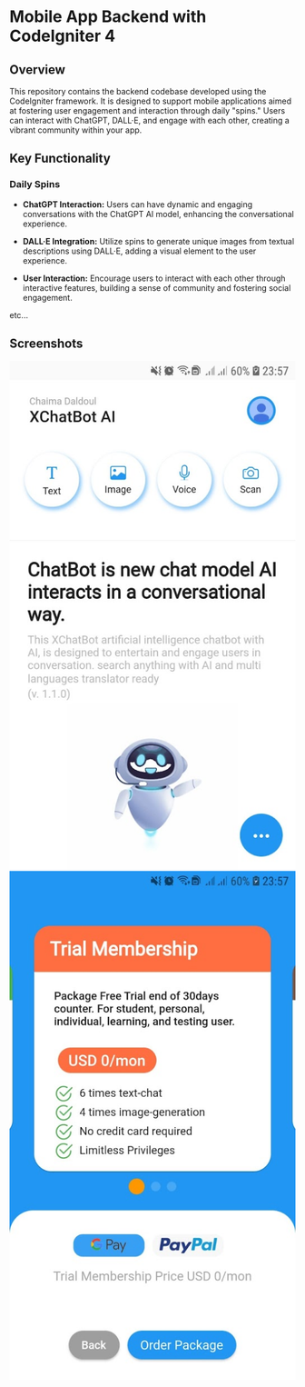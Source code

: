 # Mobile App Backend with CodeIgniter 4

## Overview

This repository contains the backend codebase developed using the CodeIgniter framework. It is designed to support mobile applications aimed at fostering user engagement and interaction through daily "spins." Users can interact with ChatGPT, DALL·E, and engage with each other, creating a vibrant community within your app.

## Key Functionality

### Daily Spins

- **ChatGPT Interaction:** Users can have dynamic and engaging conversations with the ChatGPT AI model, enhancing the conversational experience.

- **DALL·E Integration:** Utilize spins to generate unique images from textual descriptions using DALL·E, adding a visual element to the user experience.

- **User Interaction:** Encourage users to interact with each other through interactive features, building a sense of community and fostering social engagement.

etc...


## Screenshots

<img src="./screenshots/unnamed.jpg" alt="screenshot 1">
<img src="./screenshots/unnamed (1).jpg" alt="screenshot 2">